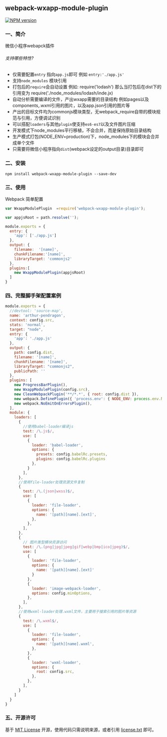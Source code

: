 ## webpack-wxapp-module-plugin

[![NPM version][npm-image]][npm-url]

### 一、简介

微信小程序webapck插件

###### 支持哪些特性?

- 仅需要配置`entry` 指向`app.js`即可 例如 `entry:'./app.js'`
- 支持`node_modules` 模块引用
- 打包后的`require`会自动设置 例如: require('lodash') 那么当打包后在dist下的引用变为 require('./node_modules/lodash/inde.jx)
- 自动分析需要编译的文件，产出wxapp需要的目录结构 例如pages以及components,.wxml引用的图片，以及app.json引用的图片等
- 产出的目标文件均为commonjs模块类型，无webpack_require自带的模块规范与引用，方便调试识别
- 可以搭配`loaders`与其他`plugin`使支持`es6-es7`以及文件图片压缩
- 开发模式下node_modules平行移植，不会合并，而是保持原始目录结构
- 生产模式打包(NODE_ENV=production)下，node_modules下的模块会合并成单个文件
- 只需要将微信小程序指向`dist`(webpack设定的output目录)目录即可

### 二、安装

    npm install webpack-wxapp-module-plugin --save-dev
    
### 三、使用

Webpack 简单配置

```js
var WxappModulePlugin  =require('webpack-wxapp-module-plugin');

var appjsRoot = path.resolve('');

module.exports = {
  entry: {
    'app': ['./app.js']
  },
  output: {
    filename:  '[name]',
    chunkFilename:'[name]',
    libraryTarget: 'commonjs2'
  },
  plugins:[
    new WxappModulePlugin(appjsRoot)
  ]
}
```

### 四、完整脚手架配置案例

```js
module.exports = {
  //devtool: 'source-map',
  name: 'arthur-pendragon',
  context: config.src,
  stats: 'normal',
  target: "node",
  entry: {
    'app': './app.js'
  },
  output: {
    path: config.dist,
    filename: '[name]',
    chunkFilename: '[name]',
    libraryTarget: "commonjs2",
    publicPath: ''
  },
  plugins: [
    new ProgressBarPlugin(),
    new WxappModulePlugin(config.src),
    new CleanWebpackPlugin('**/*.*', { root: config.dist }),
    new webpack.DefinePlugin({ 'process.env': { NODE_ENV: process.env.NODE_ENV } }),
    new webpack.NoEmitOnErrorsPlugin(),
  ],
  module: {
    loaders: [
      {
        //使用babel-loader编译js
        test: /\.js$/,
        use: [
          {
            loader: 'babel-loader',
            options: {
              presets: config.babelRc.presets,
              plugins: config.babelRc.plugins
            },
          }
        ],
      },
      //使用file-loader处理资源文件复制
      {
        test: /\.(json|wxss)$/,
        use: [
          {
            loader: 'file-loader',
            options: {
              name: '[path][name].[ext]',
            },
          },
        ],
      },
      {
        // 图片类型模块资源访问
        test: /\.(png|jpg|jpeg|gif|webp|bmp|ico|jpeg)$/,
        use: [
          {
            loader: 'file-loader',
            options: {
              name: '[path][name].[ext]'
            }
          },
          {
            loader: 'image-webpack-loader',
            options: config.minOptions,
          },
        ],
      },
      //使用wxml-loader处理.wxml文件，主要用于搜索引用的图片等资源
      {
        test: /\.wxml$/,
        use: [
          {
            loader: 'file-loader',
            options: {
              name: '[path][name].wxml',
            },
          },
          {
            loader: 'wxml-loader',
            options: {
              root: config.src,
            },
          },
        ],
      }
    ]
  }
}

```

### 五、开源许可
基于 [MIT License](http://zh.wikipedia.org/wiki/MIT_License) 开源，使用代码只需说明来源，或者引用 [license.txt](https://github.com/sofish/typo.css/blob/master/license.txt) 即可。

[npm-url]: https://www.npmjs.com/package/webpack-wxapp-module-plugin
[npm-image]: https://img.shields.io/npm/v/webpack-wxapp-module-plugin.svg
